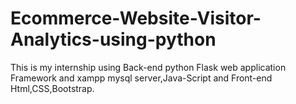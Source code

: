# Ecommerce-Website-Visitor-Analytics-using-python
This is my internship using Back-end python Flask web application Framework and xampp mysql server,Java-Script and Front-end Html,CSS,Bootstrap. 
